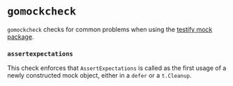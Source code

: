 # `gomockcheck`
`gomockcheck` checks for common problems when using the [testify mock
package](github.com/stretchr/testify/mock).

### `assertexpectations`
This check enforces that `AssertExpectations` is called as the first usage of a newly constructed
mock object, either in a `defer` or a `t.Cleanup`.

